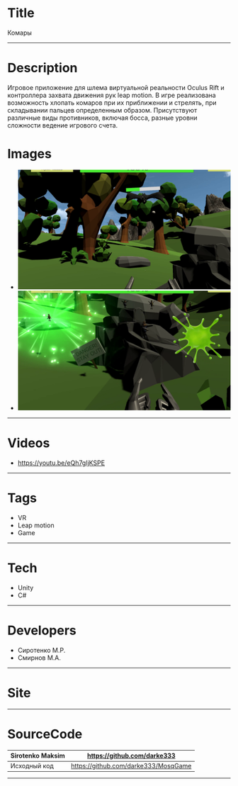# Title
Комары

---

# Description

Игровое приложение для шлема виртуальной реальности Oculus Rift и контроллера захвата движения рук leap motion. В игре реализована возможность хлопать комаров при их приближении и стрелять, при складывании пальцев определенным образом. Присутствуют различные виды противников, включая босса, разные уровни сложности ведение игрового счета.
# Images
* ![](https://github.com/darke333/MosqGame/blob/master/MosqGame%20%202.png)
* ![](https://github.com/darke333/MosqGame/blob/master/MosqGame%201.png)
---

# Videos
* https://youtu.be/eQh7gIjKSPE
---

# Tags
* VR
* Leap motion
* Game
---
# Tech
* Unity
* C#

---
# Developers
* Сиротенко М.Р.
* Смирнов М.А.
---
# Site
---
# SourceCode
| Sirotenko Maksim             | https://github.com/darke333               |
| ---------------------------- | ----------------------------------------- |
|Исходный код                  |https://github.com/darke333/MosqGame       |
---
